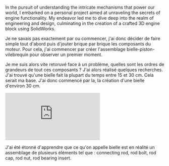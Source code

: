 In the pursuit of understanding the intricate mechanisms that power our world, I embarked on a personal project aimed at unraveling the secrets of engine functionality. My endeavor led me to dive deep into the realm of engineering and design, culminating in the creation of a  crafted 3D engine block using SolidWorks.

Je ne savais pas exactement par ou commencer, j'ai donc décider de faire simple tout d'abord puis d'jouter brique par brique les composants du moteur. Pour cela, j'ai commencer par créer l'assemblage bielle-piston-vilebrequin pour observer un premier moment.

Je me suis alors vite retoruvé face à un problème, quelles sont les ordres de grandeurs de tout ces composants ? J'ai alors réalisé quelques recherches. J'ai trouvé qu'une bielle fait la plupart du temps entre 15 et 30 cm. Cela serait ma base. J'ai donc commencé par la, la création d'une bielle d'environ 30 cm.

![Connecting Rod](https://github.com/Sathet/3D_Design/blob/main/Exploring%20the%20Heart%20of%20Engines%3A%20Designing%20a%203D%20Engine%20Block%20on%20SolidWorks/Ressources/Connecting%20rod.STL)

J'ai été étonné d'apprendre que ce qu'on appelle bielle est en réalité un assemblage de plusieurs éléments tel que : connecting rod, rod bolt, rod cap, rod nut, rod bearing insert.
